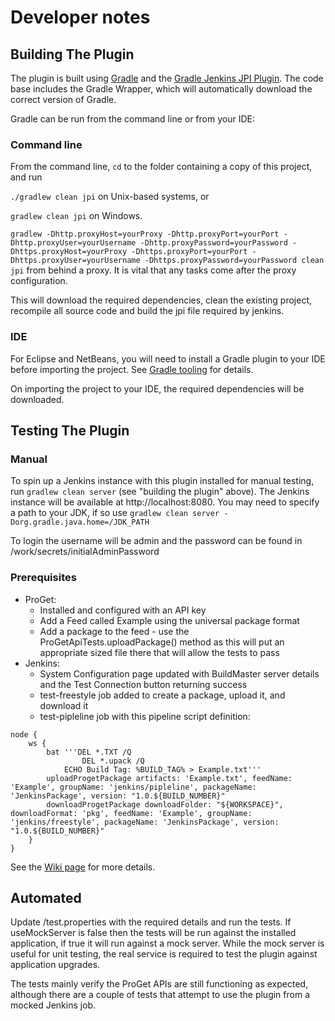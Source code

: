 Developer notes
===============


## Building The Plugin

The plugin is built using <a href="http://www.gradle.org/">Gradle</a> and the <a href="https://wiki.jenkins-ci.org/display/JENKINS/Gradle+JPI+Plugin">Gradle Jenkins JPI Plugin</a>.  The code base includes the Gradle Wrapper, which will automatically download the correct version of Gradle. 

Gradle can be run from the command line or from your IDE:

### Command line

From the command line, `cd` to the folder containing a copy of this project, and run 

  `./gradlew clean jpi` on Unix-based systems, or 
  
  `gradlew clean jpi` on Windows.
  
  `gradlew -Dhttp.proxyHost=yourProxy -Dhttp.proxyPort=yourPort -Dhttp.proxyUser=yourUsername -Dhttp.proxyPassword=yourPassword -Dhttps.proxyHost=yourProxy -Dhttps.proxyPort=yourPort -Dhttps.proxyUser=yourUsername -Dhttps.proxyPassword=yourPassword clean jpi` from behind a proxy. It is vital that any tasks come after the proxy configuration. 

This will download the required dependencies, clean the existing project, recompile all source code and build the jpi file required by jenkins.
 

### IDE

For Eclipse and NetBeans, you will need to install a Gradle plugin to your IDE before importing the project. See [Gradle tooling](https://www.gradle.org/tooling) for details.

On importing the project to your IDE, the required dependencies will be downloaded.


## Testing The Plugin

### Manual

To spin up a Jenkins instance with this plugin installed for manual testing, run `gradlew clean server` (see "building the plugin" above). The Jenkins instance will be available at http://localhost:8080. You may need to specify a path to your JDK, if so use `gradlew clean server -Dorg.gradle.java.home=/JDK_PATH`

To login the username will be admin and the password can be found in <project root>/work/secrets/initialAdminPassword

### Prerequisites
* ProGet:
    * Installed and configured with an API key
    * Add a Feed called Example using the universal package format
    * Add a package to the feed - use the ProGetApiTests.uploadPackage() method as this will put an appropriate sized file there that will allow the tests to pass
* Jenkins:
    * System Configuration page updated with BuildMaster server details and the Test Connection button returning success
    * test-freestyle job added to create a package, upload it, and download it
    * test-pipleline job with this pipeline script definition:
    
```
node {
    ws {
        bat '''DEL *.TXT /Q
        		DEL *.upack /Q
            ECHO Build Tag: %BUILD_TAG% > Example.txt'''
        uploadProgetPackage artifacts: 'Example.txt', feedName: 'Example', groupName: 'jenkins/pipleline', packageName: 'JenkinsPackage', version: "1.0.${BUILD_NUMBER}"
        downloadProgetPackage downloadFolder: "${WORKSPACE}", downloadFormat: 'pkg', feedName: 'Example', groupName: 'jenkins/freestyle', packageName: 'JenkinsPackage', version: "1.0.${BUILD_NUMBER}"
    }
}
```

See the [Wiki page](https://github.com/jenkinsci/inedo-proget-plugin) for more details.

## Automated

Update <project root>/test.properties with the required details and run the tests.  If useMockServer is false then the tests will be run against the installed application, if true it will run against a mock server.  While the mock server is useful for unit testing, the real service is required to test the plugin against application upgrades.

The tests mainly verify the ProGet APIs are still functioning as expected, although there are a couple of tests that attempt to use the plugin from a mocked Jenkins job.  
